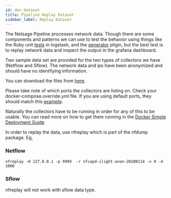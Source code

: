 ```yaml
---
id: dev_dataset
title: Pipeline Replay Dataset
sidebar_label: Replay Dataset
---
```


The Netsage Pipeline processes network data.  Though there are some components and patterns we can use to test 
the behavior using things like the Ruby unit [tests](https://github.com/netsage-project/netsage-pipeline/tree/master/conf-logstash/ruby/spec) in logstash, and the [generator](https://www.elastic.co/guide/en/logstash/current/plugins-inputs-generator.html) pligin, but the best 
test is to replay network data and inspect the output in the grafana dashboard. 

Two sample data set are provided for the two types of collectors we have (Netflow and Sflow).  The network data and ips have been anonymized and should have no identifying information. 

You can download the files from [here](https://drive.google.com/drive/folders/19fzY5EVoKwtYUaiBJq5OxAR82yDY0taG).

Please take note of which ports the collectors are listing on.  Check your docker-compose.override.yml file. If you are using default ports, they should match this [example](https://github.com/netsage-project/netsage-pipeline/blob/master/docker-compose.override_example.yml). 

Naturally the collectors have to be running in order for any of this to be usable.  You can read more on how to get them running in the [Docker Simple Deployment Guide](../deploy/docker_install_simple.md#running-the-collectors)  

In order to replay the data, use nfreplay which is part of the nfdump package. Eg,

### Netflow

```
nfreplay -H 127.0.0.1 -p 9999  -r nfcapd-ilight-anon-20200114 -v 9 -d 1000
```

### Sflow

nfreplay will not work with sflow data type.

